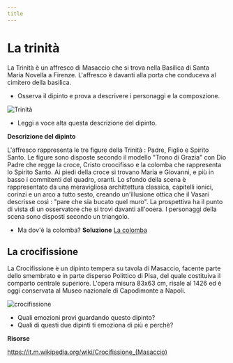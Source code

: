 ```yaml
---
title
---
```


# La trinità

La Trinità è un affresco di Masaccio che si trova nella Basilica di Santa Maria Novella a Firenze.
L'affresco è davanti alla porta che conduceva al cimitero della basilica.

- Osserva il dipinto e prova a descrivere i personaggi e la composzione.

![Trinità](https://upload.wikimedia.org/wikipedia/commons/d/d2/Masaccio%2C_trinit%C3%A0.jpg)

- Leggi a voce alta questa  descrizione del dipinto.

**Descrizione del dipinto**

L'affresco rappresenta le tre figure della Trinità : Padre, Figlio e Spirito Santo.
Le figure sono disposte secondo il modello "Trono di Grazia" con Dio Padre che regge la croce, Cristo croocifisso e la colomba che rappresenta lo Spirito Santo.
Ai piedi della croce si trovano Maria e Giovanni, e più in basso i commitenti del quadro, oranti.
Lo sfondo della scena è rappresentato da una meravigliosa archittettura classica, capitelli ionici, corinzi e un arco a tutto sesto, creando un'illusione ottica che il Vasari descrisse così :  "pare che sia bucato quel muro".
La prospettiva ha il punto di vista di un osservatore che si trovi davanti all'ooera.
I personaggi della scena sono disposti secondo un triangolo.

- Ma dov'è la colomba?
**Soluzione**
[La colomba](https://encrypted-tbn0.gstatic.com/images?q=tbn:ANd9GcSoY715xAOa_Jv--p-hgITH0tMR5zyNxoTNBtGjrxmOqIgcrq5HXyhFVsAP&s=10)


## La crocifissione

La Crocifissione è un dipinto tempera su tavola di Masaccio, facente parte dello smembrato e in parte disperso Polittico di Pisa, del quale costituiva il comparto centrale superiore. L'opera misura 83x63 cm, risale al 1426 ed è oggi conservata al Museo nazionale di Capodimonte a Napoli.

![crocifissione](https://upload.wikimedia.org/wikipedia/commons/a/ac/Crucifix_Masaccio.jpg)

- Quali emozioni provi guardando questo dipinto?
- Quali di questi due dipinti ti emoziona di più e perchè?

**Risorse**

https://it.m.wikipedia.org/wiki/Crocifissione_(Masaccio)

